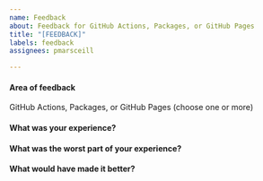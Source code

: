 ```yaml
---
name: Feedback
about: Feedback for GitHub Actions, Packages, or GitHub Pages
title: "[FEEDBACK]"
labels: feedback
assignees: pmarsceill

---
```


#### Area of feedback

GitHub Actions, Packages, or GitHub Pages (choose one or more)

#### What was your experience?


#### What was the worst part of your experience?


#### What would have made it better?
